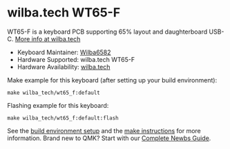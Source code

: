 # wilba.tech WT65-F

WT65-F is a keyboard PCB supporting 65% layout and daughterboard USB-C. [More info at wilba.tech](https://wilba.tech/)

* Keyboard Maintainer: [Wilba6582](https://github.com/Wilba6582)
* Hardware Supported: wilba.tech WT65-F
* Hardware Availability: [wilba.tech](https://wilba.tech/)

Make example for this keyboard (after setting up your build environment):

    make wilba_tech/wt65_f:default

Flashing example for this keyboard:

    make wilba_tech/wt65_f:default:flash

See the [build environment setup](https://docs.qmk.fm/#/getting_started_build_tools) and the [make instructions](https://docs.qmk.fm/#/getting_started_make_guide) for more information. Brand new to QMK? Start with our [Complete Newbs Guide](https://docs.qmk.fm/#/newbs).
